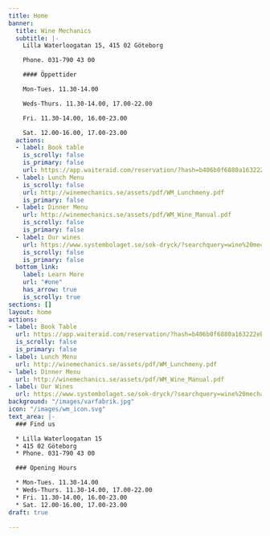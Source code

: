 ```yaml
---
title: Home
banner:
  title: Wine Mechanics
  subtitle: |-
    Lilla Waterloogatan 15, 415 02 Göteborg

    Phone. 031-790 43 00

    #### Öppettider

    Mon-Tues. 11.30-14.00

    Weds-Thurs. 11.30-14.00, 17.00-22.00

    Fri. 11.30-14.00, 16.00-23.00

    Sat. 12.00-16.00, 17.00-23.00
  actions:
  - label: Book table
    is_scrolly: false
    is_primary: false
    url: https://app.waiteraid.com/reservation/?hash=b406b0f6880a163222eb3bfe49db765b&version=new
  - label: Lunch Menu
    is_scrolly: false
    url: http://winemechanics.se/assets/pdf/WM_Lunchmeny.pdf
    is_primary: false
  - label: Dinner Menu
    url: http://winemechanics.se/assets/pdf/WM_Wine_Manual.pdf
    is_scrolly: false
    is_primary: false
  - label: Our wines
    url: https://www.systembolaget.se/sok-dryck/?searchquery=wine%20mechanics
    is_scrolly: false
    is_primary: false
  bottom_link:
    label: Learn More
    url: "#one"
    has_arrow: true
    is_scrolly: true
sections: []
layout: home
actions:
- label: Book Table
  url: https://app.waiteraid.com/reservation/?hash=b406b0f6880a163222eb3bfe49db765b&version=new
  is_scrolly: false
  is_primary: false
- label: Lunch Menu
  url: http://winemechanics.se/assets/pdf/WM_Lunchmeny.pdf
- label: Dinner Menu
  url: http://winemechanics.se/assets/pdf/WM_Wine_Manual.pdf
- label: Our Wines
  url: https://www.systembolaget.se/sok-dryck/?searchquery=wine%20mechanics
background: "/images/varfabrik.jpg"
icon: "/images/wm_icon.svg"
text_area: |-
  ### Find us

  * Lilla Waterloogatan 15
  * 415 02 Göteborg
  * Phone. 031-790 43 00

  ### Opening Hours

  * Mon-Tues. 11.30-14.00
  * Weds-Thurs. 11.30-14.00, 17.00-22.00
  * Fri. 11.30-14.00, 16.00-23.00
  * Sat. 12.00-16.00, 17.00-23.00
draft: true

---
```

